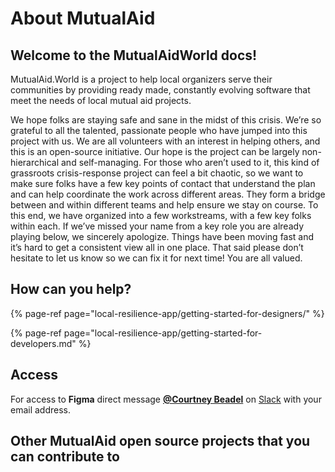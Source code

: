 # About MutualAid

## Welcome to the MutualAidWorld docs!

MutualAid.World is a project to help local organizers serve their communities by providing ready made, constantly evolving software that meet the needs of local mutual aid projects.

We hope folks are staying safe and sane in the midst of this crisis. We’re so grateful to all the talented, passionate people who have jumped into this project with us. We are all volunteers with an interest in helping others, and this is an open-source initiative. Our hope is the project can be largely non-hierarchical and self-managing. For those who aren’t used to it, this kind of grassroots crisis-response project can feel a bit chaotic, so we want to make sure folks have a few key points of contact that understand the plan and can help coordinate the work across different areas. They form a bridge between and within different teams and help ensure we stay on course. To this end, we have organized into a few workstreams, with a few key folks within each. If we’ve missed your name from a key role you are already playing below, we sincerely apologize. Things have been moving fast and it’s hard to get a consistent view all in one place. That said please don’t hesitate to let us know so we can fix it for next time! You are all valued.

## How can you help?

{% page-ref page="local-resilience-app/getting-started-for-designers/" %}

{% page-ref page="local-resilience-app/getting-started-for-developers.md" %}

## Access

For access to **Figma** direct message [**@Courtney Beadel**](https://app.slack.com/team/U010H1FTE8Z) on [Slack](https://rebrand.ly/mutualaid_slack) with your email address.

## Other MutualAid open source projects that you can contribute to

